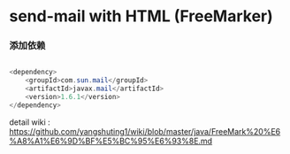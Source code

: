 # send-mail with HTML (FreeMarker) 


### 添加依赖

 
```java

<dependency>
    <groupId>com.sun.mail</groupId>
    <artifactId>javax.mail</artifactId>
    <version>1.6.1</version>
</dependency>

```

detail wiki : https://github.com/yangshuting1/wiki/blob/master/java/FreeMark%20%E6%A8%A1%E6%9D%BF%E5%BC%95%E6%93%8E.md
